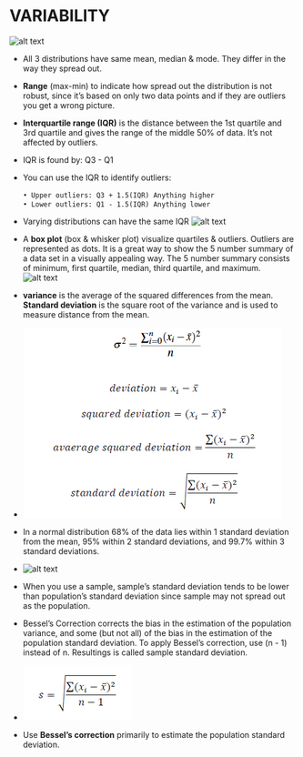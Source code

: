 # VARIABILITY
![alt text](img/4_01.jpg)
- All 3 distributions have same mean, median & mode. They differ in the way they spread out.
- **Range** (max-min) to indicate how spread out the distribution is not robust, since it’s based on only two data points and if they are outliers you get a wrong picture.
- **Interquartile range (IQR)** is the distance between the 1st quartile and 3rd quartile and gives the range of the middle 50% of data. It’s not affected by outliers.
- IQR is found by: Q3 - Q1
- You can use the IQR to identify outliers:

      • Upper outliers: Q3 + 1.5(IQR) Anything higher
      • Lower outliers: Q1 - 1.5(IQR) Anything lower
- Varying distributions can have the same IQR
![alt text](img/4_02.jpg)
- A **box plot** (box & whisker plot) visualize quartiles & outliers. 
Outliers are represented as dots. It is a great way to show the 5 number summary of a data set in a visually appealing way. 
The 5 number summary consists of minimum, first quartile, median, third quartile, and maximum.
![alt text](img/4_03.jpg)
- **variance** is the average of the squared differences from the mean. 
**Standard deviation** is the square root of the variance and is used to measure distance from the mean.
- ![alt text](img/4_03_1.jpg)
- In a normal distribution 68% of the data lies within 1 standard deviation from the mean, 95% within 2 standard deviations, and 99.7% within 3 standard deviations.
- ![alt text](img/4_04.jpg)
- When you use a sample, sample’s standard deviation tends to be lower than population’s standard deviation since sample may not spread out as the population.
- Bessel’s Correction corrects the bias in the estimation of the population variance, and some (but not all) of the bias in the estimation of the population standard deviation. 
To apply Bessel’s correction, use (n - 1) instead of n. Resultings is called sample standard deviation.
- ![alt text](img/4_05.jpg)
- Use **Bessel’s correction** primarily to estimate the population standard deviation.
